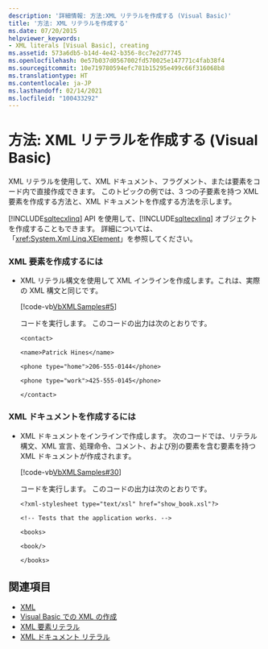 ```yaml
---
description: '詳細情報: 方法:XML リテラルを作成する (Visual Basic)'
title: '方法: XML リテラルを作成する'
ms.date: 07/20/2015
helpviewer_keywords:
- XML literals [Visual Basic], creating
ms.assetid: 573a6db5-b14d-4e42-b356-8cc7e2d77745
ms.openlocfilehash: 0e57b037d0567002fd570025e147771c4fab38f4
ms.sourcegitcommit: 10e719780594efc781b15295e499c66f316068b8
ms.translationtype: HT
ms.contentlocale: ja-JP
ms.lasthandoff: 02/14/2021
ms.locfileid: "100433292"
---
```

# <a name="how-to-create-xml-literals-visual-basic"></a>方法: XML リテラルを作成する (Visual Basic)

XML リテラルを使用して、XML ドキュメント、フラグメント、または要素をコード内で直接作成できます。 このトピックの例では、3 つの子要素を持つ XML 要素を作成する方法と、XML ドキュメントを作成する方法を示します。  
  
 [!INCLUDE[sqltecxlinq](~/includes/sqltecxlinq-md.md)] API を使用して、[!INCLUDE[sqltecxlinq](~/includes/sqltecxlinq-md.md)] オブジェクトを作成することもできます。 詳細については、「<xref:System.Xml.Linq.XElement>」を参照してください。  
  
### <a name="to-create-an-xml-element"></a>XML 要素を作成するには  
  
- XML リテラル構文を使用して XML インラインを作成します。これは、実際の XML 構文と同じです。  
  
     [!code-vb[VbXMLSamples#5](~/samples/snippets/visualbasic/VS_Snippets_VBCSharp/VbXMLSamples/VB/XMLSamples2.vb#5)]  
  
     コードを実行します。 このコードの出力は次のとおりです。  
  
     `<contact>`  
  
     `<name>Patrick Hines</name>`  
  
     `<phone type="home">206-555-0144</phone>`  
  
     `<phone type="work">425-555-0145</phone>`  
  
     `</contact>`  
  
### <a name="to-create-an-xml-document"></a>XML ドキュメントを作成するには  
  
- XML ドキュメントをインラインで作成します。 次のコードでは、リテラル構文、XML 宣言、処理命令、コメント、および別の要素を含む要素を持つ XML ドキュメントが作成されます。  
  
     [!code-vb[VbXMLSamples#30](~/samples/snippets/visualbasic/VS_Snippets_VBCSharp/VbXMLSamples/VB/XMLSamples13.vb#30)]  
  
     コードを実行します。 このコードの出力は次のとおりです。  
  
     `<?xml-stylesheet type="text/xsl" href="show_book.xsl"?>`  
  
     `<!-- Tests that the application works. -->`  
  
     `<books>`  
  
     `<book/>`  
  
     `</books>`  
  
## <a name="see-also"></a>関連項目

- [XML](index.md)
- [Visual Basic での XML の作成](creating-xml.md)
- [XML 要素リテラル](../../../language-reference/xml-literals/xml-element-literal.md)
- [XML ドキュメント リテラル](../../../language-reference/xml-literals/xml-document-literal.md)
